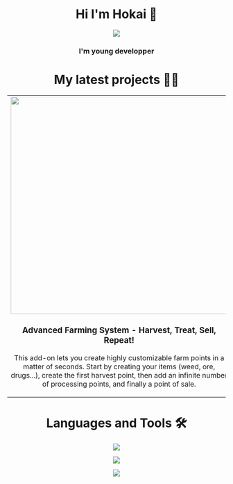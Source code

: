 <h1 align="center">Hi I'm Hokai 👋</h1>

<!-- Intro -->
<p style="margin: 15px;" align="center">
    <img src="https://readme-typing-svg.herokuapp.com?duration=2000&color=0091d3&center=true&vCenter=true&lines=Garrys+Mod+Developper;hokaiiiletsgo">
    <h3 align="center">I'm young developper</h3>
</p>

<!-- Projects -->
<h1 align="center">My latest projects 👨‍💻</h1>
<div align="center">
  <table>
        <tr>
            <td width="50%" align="center">
		    <img src="https://i.imgur.com/4xRcviU.png" width="500">
                <h3 align="center">
                    Advanced Farming System - Harvest, Treat, Sell, Repeat!
                </h3>
                <p align="center">
                    <p align="center">
                        This add-on lets you create highly customizable farm points in a matter of seconds. Start by creating your items (weed, ore, drugs...), create the first harvest point, then add an infinite number of processing points, and finally a point of sale.
                    </p>
                </p>
            </td>
        </tr>
  </table>
</div>

<!-- Technos -->
<h1 align="center">Languages and Tools 🛠</h1>
<p align="center">
      <a href="https://skillicons.dev">
    <img src="https://skillicons.dev/icons?i=git,gitlab,docker,lua,py,html,css,vscode,c,cpp,cs" />
  </a>
</p>
<p align="center">
<a href="https://skillicons.dev">
<img src="https://skillicons.dev/icons?i=ps,figma,blender,mysql,sqlite" />
</a>
</p>
<p align="center">
<a href="https://skillicons.dev">
<img src="https://skillicons.dev/icons?i=linux,windows,debian" />
</a>
</p>

